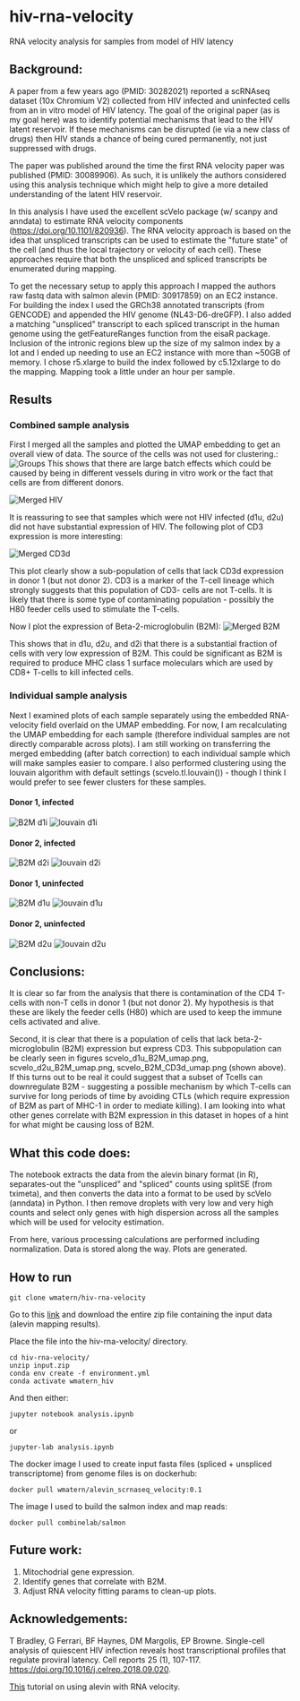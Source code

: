 # hiv-rna-velocity
RNA velocity analysis for samples from model of HIV latency

## Background:

A paper from a few years ago (PMID: 30282021) reported a scRNAseq dataset (10x Chromium V2) collected from HIV infected and uninfected cells from an in vitro model of HIV latency. The goal of the original paper (as is my goal here) was to identify potential mechanisms that lead to the HIV latent reservoir. If these mechanisms can be disrupted (ie via a new class of drugs) then HIV stands a chance of being cured permanently, not just suppressed with drugs.

The paper was published around the time the first RNA velocity paper was published (PMID: 30089906). As such, it is unlikely the authors considered using this analysis technique which might help to give a more detailed understanding of the latent HIV reservoir. 

In this analysis I have used the excellent scVelo package (w/ scanpy and anndata) to estimate RNA velocity components (https://doi.org/10.1101/820936). The RNA velocity approach is based on the idea that unspliced transcripts can be used to estimate the "future state" of the cell (and thus the local trajectory or velocity of each cell). These approaches require that both the unspliced and spliced transcripts be enumerated during mapping. 

To get the necessary setup to apply this approach I mapped the authors raw fastq data with salmon alevin (PMID: 30917859) on an EC2 instance. For building the index I used the GRCh38 annotated transcripts (from GENCODE) and appended the HIV genome (NL43-D6-dreGFP). I also added a matching "unspliced" transcript to each spliced transcript in the human genome using the getFeatureRanges function from the eisaR package. Inclusion of the intronic regions blew up the size of my salmon index by a lot and I ended up needing to use an EC2 instance with more than ~50GB of memory. I chose r5.xlarge to build the index followed by c5.12xlarge to do the mapping. Mapping took a little under an hour per sample.

## Results
### Combined sample analysis
First I merged all the samples and plotted the UMAP embedding to get an overall view of data. The source of the cells was not used for clustering.:
![Groups](/figures/umap_merged_group.png)
This shows that there are large batch effects which could be caused by being in different vessels during in vitro work or the fact that cells are from different donors.

![Merged HIV](/figures/umap_merged_HIV.png)

It is reassuring to see that samples which were not HIV infected (d1u, d2u) did not have substantial expression of HIV. The following plot of CD3 expression is more interesting:

![Merged CD3d](/figures/umap_merged_CD3d.png)

This plot clearly show a sub-population of cells that lack CD3d expression in donor 1 (but not donor 2). CD3 is a marker of the T-cell lineage which strongly suggests that this population of CD3- cells are not T-cells. It is likely that there is some type of contaminating population - possibly the H80 feeder cells used to stimulate the T-cells.

Now I plot the expression of Beta-2-microglobulin (B2M):
![Merged B2M](/figures/umap_merged_B2M.png)

This shows that in d1u, d2u, and d2i that there is a substantial fraction of cells with very low expression of B2M. This could be significant as B2M is required to produce MHC class 1 surface moleculars which are used by CD8+ T-cells to kill infected cells.

### Individual sample analysis
Next I examined plots of each sample separately using the embedded RNA-velocity field overlaid on the UMAP embedding. For now, I am recalculating the UMAP embedding for each sample (therefore individual samples are not directly comparable across plots). I am still working on transferring the merged embedding (after batch correction) to each individual sample which will make samples easier to compare. I also performed clustering using the louvain algorithm with default settings (scvelo.tl.louvain()) - though I think I would prefer to see fewer clusters for these samples.

#### Donor 1, infected
![B2M d1i](/figures/scvelo_d1i_B2M_umap.png)
![louvain d1i](/figures/scvelo_d1i_clusters_umap.png)

#### Donor 2, infected
![B2M d2i](/figures/scvelo_d2i_B2M_umap.png)
![louvain d2i](/figures/scvelo_d2i_clusters_umap.png)

#### Donor 1, uninfected
![B2M d1u](/figures/scvelo_d1u_B2M_umap.png)
![louvain d1u](/figures/scvelo_d1u_clusters_umap.png)

#### Donor 2, uninfected
![B2M d2u](/figures/scvelo_d2u_B2M_umap.png)
![louvain d2u](/figures/scvelo_d2u_clusters_umap.png)

## Conclusions:
It is clear so far from the analysis that there is contamination of the CD4 T-cells with non-T cells in donor 1 (but not donor 2). My hypothesis is that these are likely the feeder cells (H80) which are used to keep the immune cells activated and alive. 

Second, it is clear that there is a population of cells that lack beta-2-microglobulin (B2M) expression but express CD3. This subpopulation can be clearly seen in figures scvelo\_d1u\_B2M\_umap.png, scvelo\_d2u\_B2M\_umap.png, scvelo\_B2M\_CD3d\_umap.png (shown above). If this turns out to be real it could suggest that a subset of Tcells can downregulate B2M - suggesting a possible mechanism by which T-cells can survive for long periods of time by avoiding CTLs (which require expression of B2M as part of MHC-1 in order to mediate killing). I am looking into what other genes correlate with B2M expression in this dataset in hopes of a hint for what might be causing loss of B2M.

## What this code does:
The notebook extracts the data from the alevin binary format (in R), separates-out the "unspliced" and "spliced" counts using splitSE (from tximeta), and then converts the data into a format to be used by scVelo (anndata) in Python. I then remove droplets with very low and very high counts and select only genes with high dispersion across all the samples which will be used for velocity estimation.

From here, various processing calculations are performed including normalization. Data is stored along the way. Plots are generated.

## How to run
```
git clone wmatern/hiv-rna-velocity
```
Go to this [link](https://drive.google.com/file/d/1Auur5sKTyfjveIyXf8dpGRbu5BCeMQKw/view?usp=sharing) and download the entire zip file containing the input data (alevin mapping results).

Place the file into the hiv-rna-velocity/ directory.

```
cd hiv-rna-velocity/
unzip input.zip
conda env create -f environment.yml
conda activate wmatern_hiv
```

And then either:
```
jupyter notebook analysis.ipynb
```
or
```
jupyter-lab analysis.ipynb
```

The docker image I used to create input fasta files (spliced + unspliced transcriptome) from genome files is on dockerhub:
```
docker pull wmatern/alevin_scrnaseq_velocity:0.1
```
The image I used to build the salmon index and map reads:
```
docker pull combinelab/salmon
```

## Future work:
1. Mitochodrial gene expression.
2. Identify genes that correlate with B2M.
3. Adjust RNA velocity fitting params to clean-up plots.

## Acknowledgements:
T Bradley, G Ferrari, BF Haynes, DM Margolis, EP Browne. Single-cell analysis of quiescent HIV infection reveals host transcriptional profiles that regulate proviral latency. Cell reports 25 (1), 107-117. https://doi.org/10.1016/j.celrep.2018.09.020.

[This](https://combine-lab.github.io/alevin-tutorial/2020/alevin-velocity/) tutorial on using alevin with RNA velocity.
